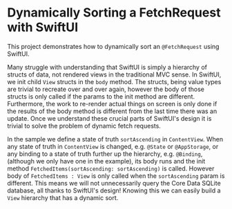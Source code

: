 # Dynamically Sorting a FetchRequest with SwiftUI

This project demonstrates how to dynamically sort an `@FetchRequest` using SwiftUI.

Many struggle with understanding that SwiftUI is simply a hierarchy of structs of data, not rendered views in the traditional MVC sense. In SwiftUI, we init child `View` structs in the `body` method. The structs, being value types are trivial to recreate over and over again, however the body of those structs is only called if the params to the init method are different. Furthermore, the work to re-render actual things on screen is only done if the results of the body method is different from the last time there was an update. Once we understand these crucial parts of SwiftUI's design it is trivial to solve the problem of dynamic fetch requests.

In the sample we define a state of truth `sortAscending` in `ContentView`. When any state of truth in `ContentView` is changed, e.g. `@State` or `@AppStorage`, or any binding to a state of truth further up the hierarchy, e.g. `@Binding`, (although we only have one in the example), its body runs and the init method `FetchedItems(sortAscending: sortAscending)` is called. However body of `FetchedItems : View` is only called when the `sortAscending` param is different. This means we will not unnecessarily query the Core Data SQLite database, all thanks to SwiftUI's design! Knowing this we can easily build a `View` hierarchy that has a dynamic sort.
